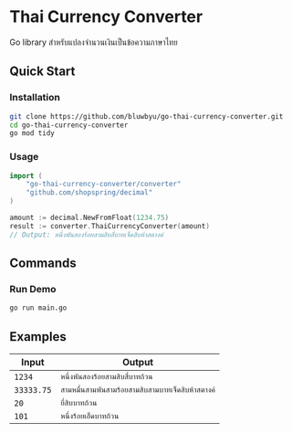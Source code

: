 # Thai Currency Converter

Go library สำหรับแปลงจำนวนเงินเป็นข้อความภาษาไทย

## Quick Start

### Installation

```bash
git clone https://github.com/bluwbyu/go-thai-currency-converter.git
cd go-thai-currency-converter
go mod tidy
```

### Usage

```go
import (
    "go-thai-currency-converter/converter"
    "github.com/shopspring/decimal"
)

amount := decimal.NewFromFloat(1234.75)
result := converter.ThaiCurrencyConverter(amount)
// Output: หนึ่งพันสองร้อยสามสิบสี่บาทเจ็ดสิบห้าสตางค์
```

## Commands

### Run Demo

```bash
go run main.go
```

## Examples

| Input      | Output                                              |
| ---------- | --------------------------------------------------- |
| `1234`     | `หนึ่งพันสองร้อยสามสิบสี่บาทถ้วน`                   |
| `33333.75` | `สามหมื่นสามพันสามร้อยสามสิบสามบาทเจ็ดสิบห้าสตางค์` |
| `20`       | `ยี่สิบบาทถ้วน`                                     |
| `101`      | `หนึ่งร้อยเอ็ดบาทถ้วน`                              |
